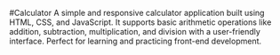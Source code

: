 #Calculator A simple and responsive calculator application built using HTML, CSS, and JavaScript. It supports basic arithmetic operations like addition, subtraction, multiplication, and division with a user-friendly interface. Perfect for learning and practicing front-end development.
